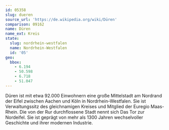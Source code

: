 ```yaml
---
id: 05358
slug: dueren
source_url: 'https://de.wikipedia.org/wiki/Düren'
comparison: 09162
name: Düren
name_ext: Kreis
state:
  slug: nordrhein-westfalen
  name: Nordrhein-Westfalen
  id: '05'
geo:
  bbox:
    - 6.194
    - 50.598
    - 6.718
    - 51.047
---
```


Düren ist mit etwa 92.000 Einwohnern eine große Mittelstadt am Nordrand der Eifel zwischen Aachen und Köln in Nordrhein-Westfalen. Sie ist Verwaltungssitz des gleichnamigen Kreises und Mitglied der Euregio Maas-Rhein. Die von der Rur durchflossene Stadt nennt sich Das Tor zur Nordeifel. Sie ist geprägt von mehr als 1300 Jahren wechselvoller Geschichte und ihrer modernen Industrie.
